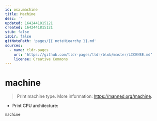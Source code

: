 ```yaml
---
id: osx.machine
title: Machine
desc: ''
updated: 1642441815121
created: 1642441815121
stub: false
isDir: false
gitNotePath: 'pages/{{ noteHiearchy }}.md'
sources:
  - name: tldr-pages
    url: 'https://github.com/tldr-pages/tldr/blob/master/LICENSE.md'
    license: Creative Commons
---
```

# machine

> Print machine type.
> More information: <https://manned.org/machine>.

- Print CPU architecture:

`machine`

